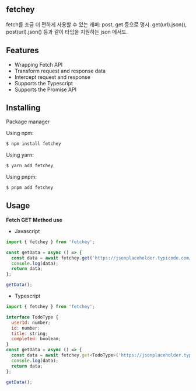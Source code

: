 ## fetchey

fetch를 조금 더 편하게 사용할 수 있는 래퍼: post, get 등으로 명시. get(url).json<T>(), post(url).json<T>() 등과 같이 타입을 지원하는 json 메서드.

## Features

- Wrapping Fetch API
- Transform request and response data
- Intercept request and response
- Supports the Typescript
- Supports the Promise API

## Installing

Package manager

Using npm:

```bash
$ npm install fetchey
```

Using yarn:

```bash
$ yarn add fetchey
```

Using pnpm:

```bash
$ pnpm add fetchey
```

## Usage

**Fetch GET Method use**

- Javascript

```js
import { fetchey } from 'fetchey';

const getData = async () => {
  const data = await fetchey.get('https://jsonplaceholder.typicode.com/todos/1');
  console.log(data);
  return data;
};

getData();
```

- Typescript

```js
import { fetchey } from 'fetchey';

interface TodoType {
  userId: number;
  id: number;
  title: string;
  completed: boolean;
}
const getData = async () => {
  const data = await fetchey.get<TodoType>('https://jsonplaceholder.typicode.com/todos/1');
  console.log(data);
  return data;
};

getData();
```
